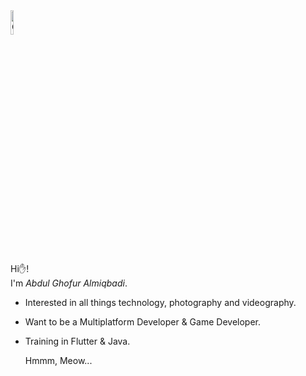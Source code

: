 <img src="https://github.com/Tarikul-Islam-Anik/Animated-Fluent-Emojis/blob/master/Emojis/Animals/Cat.png?raw=true" alt="Cyclone" width="10%" style="max-width: 100%;">

Hi✋!
<br>I'm *Abdul Ghofur Almiqbadi*.</br>

- Interested in all things technology, photography and videography.
- Want to be a Multiplatform Developer & Game Developer.
- Training in Flutter & Java.

  Hmmm, Meow...


